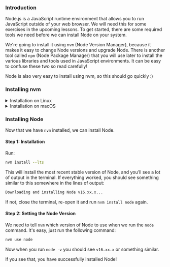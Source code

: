 ### Introduction

Node.js is a JavaScript runtime environment that allows you to run JavaScript outside of your web browser. We will need this for some exercises in the upcoming lessons. To get started, there are some required tools we need before we can install Node on your system.

We're going to install it using `nvm` (Node Version Manager), because it makes it easy to change Node versions and upgrade Node. There is another tool called `npm` (Node Package Manager) that you will use later to install the various libraries and tools used in JavaScript environments. It can be easy to confuse these two so read carefully!

Node is also very easy to install using nvm, so this should go quickly :)

### Installing nvm

<details markdown="block">
  <summary class="dropDown-header">Installation on Linux</summary>

#### Step 0: Prerequisites 
To install nvm properly, you'll need `curl`. Simply run the command below:

~~~bash
sudo apt install curl
~~~ 

#### Step 1: Downloading and Installing `nvm`

Simply run this command:

~~~bash
curl -o- https://raw.githubusercontent.com/nvm-sh/nvm/v0.35.3/install.sh | bash
~~~

This will install `nvm`

#### Step 2: Initializing `nvm`

In the terminal there should be some directions on how to initialize `nvm`, if not, (or if you don't feel like copying from the terminal), run these commands:

~~~bash
export NVM_DIR="$([ -z "${XDG_CONFIG_HOME-}" ] && printf %s "${HOME}/.nvm" || printf %s "${XDG_CONFIG_HOME}/nvm")"
[ -s "$NVM_DIR/nvm.sh" ] && \. "$NVM_DIR/nvm.sh" # This loads nvm
~~~

You can verify `nvm` is installed by running the command:

~~~BASH
command -v nvm
~~~

if this returns `nvm: command not found` close the terminal and re-open it.

</details>

<details markdown="block">
  <summary class="dropDown-header">Installation on macOS</summary>
  <br/>
  
On macOS 10.15 and above, the default shell is now zsh. During installation, nvm will look for a `.zshrc` file in your user home directory. By default, this file does not exist so we need to create it.

To create the `.zshrc` file and start the nvm installation, run the following commands:

~~~bash
touch ~/.zshrc
~~~

~~~bash
curl -o- https://raw.githubusercontent.com/nvm-sh/nvm/v0.35.3/install.sh | bash
~~~

Restart your terminal, or copy and paste the following into your terminal and press enter: 

~~~bash
export NVM_DIR="$HOME/.nvm"
[ -s "$NVM_DIR/nvm.sh" ] && \. "$NVM_DIR/nvm.sh" # This loads nvm
[ -s "$NVM_DIR/bash_completion" ] && \. "$NVM_DIR/bash_completion" # This loads nvm bash_completion
~~~

Test your nvm installation by running:

~~~bash
nvm --version.
~~~

For more information, view [NVM's github documentation](https://github.com/nvm-sh/nvm#installation-and-update).

</details>

### Installing Node

Now that we have `nvm` installed, we can install Node.

#### Step 1: Installation

Run:

~~~bash
nvm install --lts
~~~

This will install the most recent stable version of Node, and you’ll see a lot of output in the terminal. If everything worked, you should see something similar to this somewhere in the lines of output:

~~~bash
Downloading and installing Node v16.xx.x...
~~~

If not, close the terminal, re-open it and run `nvm install node` again.

#### Step 2: Setting the Node Version

We need to tell `nvm` which version of Node to use when we run the `node` command. It's easy, just run the following command:

~~~bash
nvm use node
~~~

Now when you run `node -v` you should see `v16.xx.x` or something similar.

If you see that, you have successfully installed Node!
